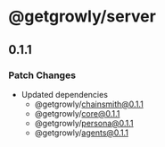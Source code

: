 # @getgrowly/server

## 0.1.1

### Patch Changes

- Updated dependencies
  - @getgrowly/chainsmith@0.1.1
  - @getgrowly/core@0.1.1
  - @getgrowly/persona@0.1.1
  - @getgrowly/agents@0.1.1
